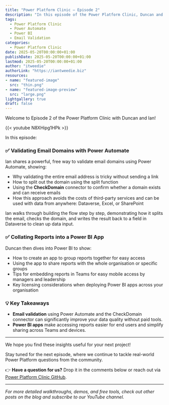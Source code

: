 ```yaml
---
title: "Power Platform Clinic – Episode 2"
description: "In this episode of the Power Platform Clinic, Duncan and Ian discuss validating email domains using Power Automate, and Duncan shows how to create a Power BI app to collate reports for users."
tags:
  - Power Platform Clinic
  - Power Automate
  - Power BI
  - Email Validation
categories:
  - Power Platform Clinic
date: 2025-05-20T00:00:00+01:00
publishDate: 2025-05-20T00:00:00+01:00
lastmod: 2025-05-20T00:00:00+01:00
author: "itweedie"
authorLink: "https://iantweedie.biz"
resources:
- name: "featured-image"
  src: "thin.png"
- name: "featured-image-preview"
  src: "large.png"
lightgallery: true
draft: false
---
```


Welcome to Episode 2 of the Power Platform Clinic with Duncan and Ian!

{{< youtube N8XHipg1HPk >}}

In this episode:

### ✅ Validating Email Domains with Power Automate

Ian shares a powerful, free way to validate email domains using Power Automate, showing:

- Why validating the entire email address is tricky without sending a link
- How to split out the domain using the split function
- Using the **CheckDomain** connector to confirm whether a domain exists and can receive emails
- How this approach avoids the costs of third-party services and can be used with data from anywhere: Dataverse, Excel, or SharePoint

Ian walks through building the flow step by step, demonstrating how it splits the email, checks the domain, and writes the result back to a field in Dataverse to clean up data input.

### ✅ Collating Reports into a Power BI App

Duncan then dives into Power BI to show:

- How to create an app to group reports together for easy access
- Using the app to share reports with the whole organisation or specific groups
- Tips for embedding reports in Teams for easy mobile access by managers and leadership
- Key licensing considerations when deploying Power BI apps across your organisation

### 💡 Key Takeaways

- **Email validation** using Power Automate and the CheckDomain connector can significantly improve your data quality without paid tools.
- **Power BI apps** make accessing reports easier for end users and simplify sharing across Teams and devices.

---

We hope you find these insights useful for your next project!

Stay tuned for the next episode, where we continue to tackle real-world Power Platform questions from the community.

👉 **Have a question for us?** Drop it in the comments below or reach out via [Power Platform Clinic GitHub](https://powerplatformclinic.github.io).

---

*For more detailed walkthroughs, demos, and free tools, check out other posts on the blog and subscribe to our YouTube channel.*
